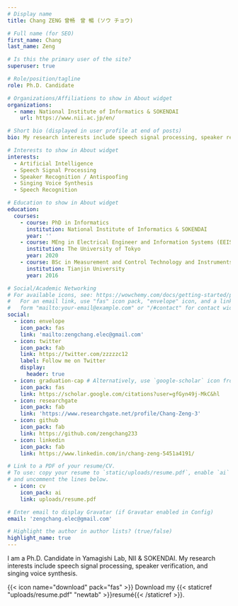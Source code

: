 ```yaml
---
# Display name
title: Chang ZENG 曾畅　曾 暢 (ソウ チョウ)

# Full name (for SEO)
first_name: Chang
last_name: Zeng

# Is this the primary user of the site?
superuser: true

# Role/position/tagline
role: Ph.D. Candidate

# Organizations/Affiliations to show in About widget
organizations:
  - name: National Institute of Informatics & SOKENDAI
    url: https://www.nii.ac.jp/en/

# Short bio (displayed in user profile at end of posts)
bio: My research interests include speech signal processing, speaker recognition, antispoofing, and singing voice synthesis.

# Interests to show in About widget
interests:
  - Artificial Intelligence
  - Speech Signal Processing
  - Speaker Recognition / Antispoofing
  - Singing Voice Synthesis
  - Speech Recognition

# Education to show in About widget
education:
  courses:
    - course: PhD in Informatics
      institution: National Institute of Informatics & SOKENDAI
      year: ''
    - course: MEng in Electrical Engineer and Information Systems (EEIS)
      institution: The University of Tokyo
      year: 2020
    - course: BSc in Measurement and Control Technology and Instruments
      institution: Tianjin University
      year: 2016

# Social/Academic Networking
# For available icons, see: https://wowchemy.com/docs/getting-started/page-builder/#icons
#   For an email link, use "fas" icon pack, "envelope" icon, and a link in the
#   form "mailto:your-email@example.com" or "/#contact" for contact widget.
social:
  - icon: envelope
    icon_pack: fas
    link: 'mailto:zengchang.elec@gmail.com'
  - icon: twitter
    icon_pack: fab
    link: https://twitter.com/zzzzzc12
    label: Follow me on Twitter
    display:
      header: true
  - icon: graduation-cap # Alternatively, use `google-scholar` icon from `ai` icon pack
    icon_pack: fas
    link: https://scholar.google.com/citations?user=gfGyn49j-MkC&hl
  - icon: researchgate
    icon_pack: fab
    link: 'https://www.researchgate.net/profile/Chang-Zeng-3'
  - icon: github
    icon_pack: fab
    link: https://github.com/zengchang233
  - icon: linkedin
    icon_pack: fab
    link: https://www.linkedin.com/in/chang-zeng-5451a4191/

# Link to a PDF of your resume/CV.
# To use: copy your resume to `static/uploads/resume.pdf`, enable `ai` icons in `params.yaml`,
# and uncomment the lines below.
  - icon: cv
    icon_pack: ai
    link: uploads/resume.pdf

# Enter email to display Gravatar (if Gravatar enabled in Config)
email: 'zengchang.elec@gmail.com'

# Highlight the author in author lists? (true/false)
highlight_name: true
---
```


I am a Ph.D. Candidate in Yamagishi Lab, NII & SOKENDAI. My research interests include speech signal processing, speaker verification, and singing voice synthesis.

{{< icon name="download" pack="fas" >}} Download my {{< staticref "uploads/resume.pdf" "newtab" >}}resumé{{< /staticref >}}.
